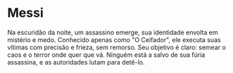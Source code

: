 # Messi
Na escuridão da noite, um assassino emerge, sua identidade envolta em mistério e medo. Conhecido apenas como "O Ceifador", ele executa suas vítimas com precisão e frieza, sem remorso. Seu objetivo é claro: semear o caos e o terror onde quer que vá. Ninguém está a salvo de sua fúria assassina, e as autoridades lutam para detê-lo.
